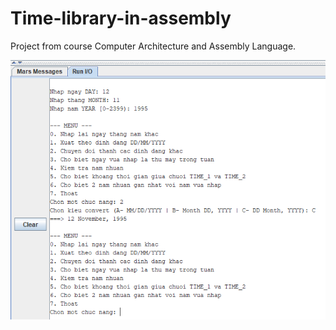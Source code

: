 # Time-library-in-assembly

Project from course Computer Architecture and Assembly Language.

![](https://github.com/tien238lnd/Time-library-in-assembly/blob/master/Demo.png)
